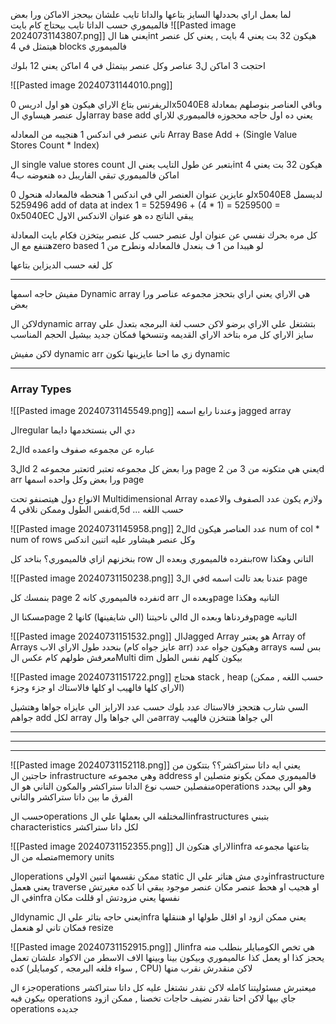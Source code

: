 
لما بعمل اراي 
بحددلها السايز بتاعها والداتا تايب علشان بيحجز الاماكن ورا بعض فالميموري حسب الداتا تايب بيحتاج كام بايت 
![[Pasted image 20240731143807.png]]
يعني هنا الint هيكون 32 بت يعني 4 بايت , يعني كل عنصر هيتمثل في 4 blocks فالميموري

احتجت 3 اماكن ل3 عناصر 
وكل عنصر بيتمثل في 4 اماكن يعني 12 بلوك 


![[Pasted image 20240731144010.png]]

الريفرنس بتاع الاراي هيكون هو اول ادريس 0x5040E8
وباقي العناصر بنوصلهم بمعادلة 
اول عنصر هيساوي الarray base add يعني ده اول حاجه محجوزه فالميموري للاراي

تاني عنصر في اندكس 1 هنجيبه من المعادله 
Array Base Add + (Single Value Stores Count * Index)

ال single value stores count بتعبر عن طول التايب 
يعني الint هيكون 32 بت يعني 4 اماكن فالميموري
تبقي الفاريبل ده هنعوضه ب4

لو عايزين عنوان العنصر الي في اندكس 1 
هنحطه فالمعادله 
هنحول 0x5040E8 لديسمل 5259496 
add of data at index 1 = 5259496 + (4 * 1) = 5259500 = 0x5040EC
يبقي الناتج ده هو عنوان الاندكس الاول

كل مره بحرك نفسي عن عنوان اول عنصر حسب كل عنصر بيتخزن فكام بايت
المعادلة هتنفع مع الzero based
لو هيبدا من 1 ف بنعدل فالمعادله ونطرح من 1 

كل لغه حسب الديزاين بتاعها 

----
مفيش حاجه اسمها Dynamic array 
هي الاراي يعني اراي 
بتحجز مجموعه عناصر ورا بعض

لاكن الdynamic array بتشتغل علي الاراي برضو 
لاكن حسب لغة البرمجه 
بتعدل علي سايز الاراي كل مره 
بتاخد الاراي القديمه وتنسخها فمكان جديد بيشيل الحجم المناسب 

لاكن مفيش dynamic arr زي ما احنا عايزينها تكون dynamic

----

### Array Types

![[Pasted image 20240731145549.png]]
وعندنا رابع اسمه jagged array 

الregular دي الي بنستخدمها دايما

ال2d عباره عن مجموعه صفوف واعمده 

ال3d تعتبر مجموعه 2d ورا بعض
كل مجموعه تعتبر page 
يعني هي متكونه من 3 من 2d arr ورا بعض وكل واحده اسمها page

الانواع دول هيتصنفو تحت Multidimensional Array ولازم يكون عدد الصفوف والاعمده نفس الطول 
وممكن نلاقي 4d,5d ... حسب اللغه

![[Pasted image 20240731145958.png]]
ال2d عدد العناصر هيكون num of col * num of rows 
وكل عنصر هيشاور عليه اتنين اندكس 

بنخزنهم ازاي فالميموري؟
بناخد كل row بنفرده فالميموري وبعده الrow التاني وهكذا


![[Pasted image 20240731150238.png]]
في ال3d عندنا بعد تالت اسمه page 

بنمسك كل page نفرده فالميموري كانه 2d arr 
وبعده الpage التانيه وهكذا

مسكنا الpage الي ناحيتنا (الي شايفينها)
كانها 2d وفردناها 
وبعده الpage التانيه


![[Pasted image 20240731151532.png]]
الJagged Array هو يعتبر Array of Arrays
بنحدد طول الاراي الاب  (عايز جواه كام arr)
وهيكون جواه عدد arrays بس لسه معرفش طولهم كام 
عكس الMulti dim بيكون كلهم نفس الطول

![[Pasted image 20240731151722.png]]
هحتاج stack , heap (حسب اللغه , ممكن الاراي كلها فالهيب او كلها فالاستاك او جزء وجزء)

السي شارب هتحجز فالاستاك عدد بلوك حسب عدد الارايز الي عايزاه جواها
وهتشيل جواهم add لكل array من الي جواها 
والarray الي جواها هتتخزن فالهيب





---------
-----
----

![[Pasted image 20240731152118.png]]
يعني ايه داتا ستراكشر؟؟ 
بتتكون من حاجتين 
ال infrastructure وهي مجموعه address فالميموري ممكن يكونو متصلين او منفصلين حسب نوع الداتا ستراكشر 
والمكون التاني هو الoperations وهو الي بيحدد الفرق ما بين داتا ستراكشر والتاني

حسب الoperations المختلفه الي بعملها علي الinfrastructures بتبني characteristics لكل داتا ستراكشر 

![[Pasted image 20240731152355.png]]
الاراي هتكون الinfra بتاعتها مجموعه متصله من الmemory units 

الoperations ممكن نقسمها اتنين 
الاولي static ودي مش هتاثر علي الinfrastructure 
يعني هعمل traverse او هجيب او هحط عنصر مكان عنصر موجود 
يبقي انا كده مغيرتش في الinfra نفسها 
يعني مزودتش او قللت مكان 

الdynamic يعني حاجه بتاثر علي الinfra 
يعني ممكن ازود او اقلل طولها 
او هننقلها فمكان تاني لو هنعمل resize


![[Pasted image 20240731152915.png]]
الinfra هي تخص الكومبايلر
بنطلب منه يحجز كذا او يعمل كذا عالميموري وبيكون بينا وبينها الاف الاسطر من الاكواد علشان تعمل كده (سواء فلغه البرمجه , كومبايلر , CPU)
لاكن منقدرش نقرب منها

جزء الoperations ميعتبرش مسئوليتنا كامله 
لاكن نقدر نشتغل عليه 
كل داتا ستراكشر بيكون فيه operations جاي بيها
لاكن احنا نقدر نضيف حاجات تخصنا , ممكن ازود operations جديده 


